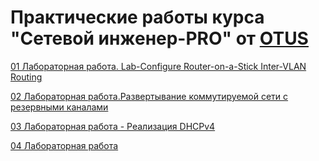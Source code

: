 # Практические работы курса "Сетевой инженер-PRO" от [OTUS](https://otus.ru/)

[01 Лабораторная работа. Lab-Configure Router-on-a-Stick Inter-VLAN Routing](01/)<br/>

[02 Лабораторная работа.Развертывание коммутируемой сети с резервными каналами](02/)<br/>

[03 Лабораторная работа - Реализация DHCPv4](03/)<br/>

[04 Лабораторная работа](04/)<br/>


